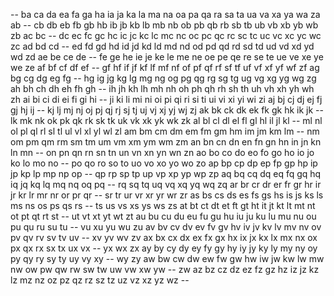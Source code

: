 -- ba ca da ea fa ga ha ia ja ka la ma na oa pa qa ra sa ta ua va xa ya wa za 
ab -- cb db eb fb gb hb ib jb kb lb mb nb ob pb qb rb sb tb ub vb xb yb wb zb 
ac bc -- dc ec fc gc hc ic jc kc lc mc nc oc pc qc rc sc tc uc vc xc yc wc zc 
ad bd cd -- ed fd gd hd id jd kd ld md nd od pd qd rd sd td ud vd xd yd wd zd 
ae be ce de -- fe ge he ie je ke le me ne oe pe qe re se te ue ve xe ye we ze 
af bf cf df ef -- gf hf if jf kf lf mf nf of pf qf rf sf tf uf vf xf yf wf zf 
ag bg cg dg eg fg -- hg ig jg kg lg mg ng og pg qg rg sg tg ug vg xg yg wg zg 
ah bh ch dh eh fh gh -- ih jh kh lh mh nh oh ph qh rh sh th uh vh xh yh wh zh 
ai bi ci di ei fi gi hi -- ji ki li mi ni oi pi qi ri si ti ui vi xi yi wi zi 
aj bj cj dj ej fj gj hj ij -- kj lj mj nj oj pj qj rj sj tj uj vj xj yj wj zj 
ak bk ck dk ek fk gk hk ik jk -- lk mk nk ok pk qk rk sk tk uk vk xk yk wk zk 
al bl cl dl el fl gl hl il jl kl -- ml nl ol pl ql rl sl tl ul vl xl yl wl zl 
am bm cm dm em fm gm hm im jm km lm -- nm om pm qm rm sm tm um vm xm ym wm zm 
an bn cn dn en fn gn hn in jn kn ln mn -- on pn qn rn sn tn un vn xn yn wn zn 
ao bo co do eo fo go ho io jo ko lo mo no -- po qo ro so to uo vo xo yo wo zo 
ap bp cp dp ep fp gp hp ip jp kp lp mp np op -- qp rp sp tp up vp xp yp wp zp 
aq bq cq dq eq fq gq hq iq jq kq lq mq nq oq pq -- rq sq tq uq vq xq yq wq zq 
ar br cr dr er fr gr hr ir jr kr lr mr nr or pr qr -- sr tr ur vr xr yr wr zr 
as bs cs ds es fs gs hs is js ks ls ms ns os ps qs rs -- ts us vs xs ys ws zs 
at bt ct dt et ft gt ht it jt kt lt mt nt ot pt qt rt st -- ut vt xt yt wt zt 
au bu cu du eu fu gu hu iu ju ku lu mu nu ou pu qu ru su tu -- vu xu yu wu zu 
av bv cv dv ev fv gv hv iv jv kv lv mv nv ov pv qv rv sv tv uv -- xv yv wv zv 
ax bx cx dx ex fx gx hx ix jx kx lx mx nx ox px qx rx sx tx ux vx -- yx wx zx 
ay by cy dy ey fy gy hy iy jy ky ly my ny oy py qy ry sy ty uy vy xy -- wy zy 
aw bw cw dw ew fw gw hw iw jw kw lw mw nw ow pw qw rw sw tw uw vw xw yw -- zw 
az bz cz dz ez fz gz hz iz jz kz lz mz nz oz pz qz rz sz tz uz vz xz yz wz -- 